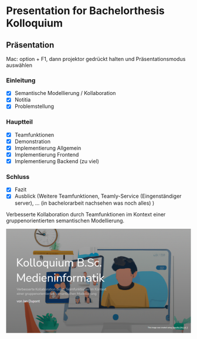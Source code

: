 # Presentation for Bachelorthesis Kolloquium

## Präsentation

Mac: option + F1, dann projektor gedrückt halten und Präsentationsmodus auswählen

### Einleitung

-   [x] Semantische Modellierung / Kollaboration
-   [x] Notitia
-   [x] Problemstellung

### Hauptteil

-   [x] Teamfunktionen
-   [x] Demonstration
-   [x] Implementierung Allgemein
-   [x] Implementierung Frontend
-   [x] Implementierung Backend (zu viel)

### Schluss

-   [x] Fazit
-   [x] Ausblick (Weitere Teamfunktionen, Teamly-Service (Eingenständiger server), ... (in bachelorarbeit nachsehen was noch alles) )

Verbesserte Kollaboration durch Teamfunktionen im Kontext einer gruppenorientierten semantischen Modellierung.

![Cover](public/img/readmeImg.png)
